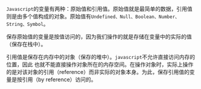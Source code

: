 `Javascript`的变量有两种：原始值和引用值。原始值就是最简单的数据，引用值则是由多个值构成的对象。原始值有`Undefined、Null、Boolean、Number、String、Symbol`。

保存原始值的变量是按值访问的，因为我们操作的就是存储在变量中的实际的值（保存在栈中）。

引用值是保存在内存中的对象（保存的堆中）。`javascript`不允许直接访问内存的位置，因此 也就不能直接操作对象所在的内存空间。在操作对象时，实际上操作的是对该对象的引用（reference）而非实际的对象本身。为此，保存引用值的变量是按引用（by reference）访问的。